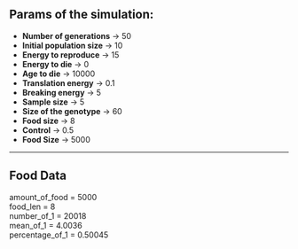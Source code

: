 ## Params of the simulation: 
* **Number of generations** &rarr; 50
* **Initial population size** &rarr; 10
* **Energy to reproduce** &rarr; 15
* **Energy to die** &rarr; 0
* **Age to die** &rarr; 10000
* **Translation energy** &rarr; 0.1
* **Breaking energy** &rarr; 5
* **Sample size** &rarr; 5
* **Size of the genotype** &rarr; 60
* **Food size** &rarr; 8
* **Control** &rarr; 0.5
* **Food Size** &rarr; 5000
---  
## Food Data  
amount_of_food = 5000  
food_len = 8  
number_of_1 = 20018  
mean_of_1 = 4.0036  
percentage_of_1 = 0.50045  
